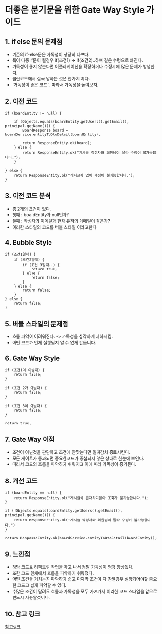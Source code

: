 # 더좋은 분기문을 위한 Gate Way Style 가이드

## 1. if else 문의 문제점
* 기존의 if-else문은 가독성이 상당히 나쁘다. 
* 특이 다중 if문이 될경우 if(조건1) -> if(조건2)..하며 깊은 수렁으로 빠진다.
* 가독성이 좋지 않는다면 어플리케이션을 확장하거나 수정시에 많은 문제가 발생한다.
* 클린코드에서 결국 말하는 것은 한가지 이다. 
* '가독성이 좋은 코드'.. 따라서 가독성을 높여보자.

## 2. 이전 코드
```
if (boardEntity != null) {

    if (Objects.equals(boardEntity.getUsers().getEmail(), principal.getName())) {
        BoardResponse board = boardService.entityToDtoDetail(boardEntity);

        return ResponseEntity.ok(board);
    } else {
        return ResponseEntity.ok("게시글 작성자와 회원님이 달라 수정이 불가능합니다.");
    }

} else {
    return ResponseEntity.ok("게시글이 없어 수정이 불가능합니다.");
}
```

## 3. 이전 코드 분석
* 총 2개의 조건이 있다.
* 첫째 : boardEntity가 null인가?
* 둘째 : 작성자의 이메일과 현재 유저의 이메일이 같은가?
* 이러한 스타일의 코드를 버블 스타일 이라고한다.

## 4. Bubble Style
```
if (조건1일때) {
    if (조건2일때) {
        if (조건 3일때..) {
            return true;
        } else {
            return false;
        }
    } else {
        return false;
    }
} else {
    return false;
}
```

## 5. 버블 스타일의 문제점
* 흐름 파악이 어려워진다. -> 가독성을 심각하게 저하시킴.
* 어떤 코드가 언제 실행될지 알 수 없게 만듭니다.

## 6. Gate Way Style
```
if (조건1이 아닐때) {
    return false;
}

if (조건 2가 아닐때) {
    return false;
}

if (조건 3이 아닐때) {
    return false;
}

return true;
```

## 7. Gate Way 이점
* 조건이 아닌것을 판단하고 조건에 안맞는다면 일찌감치 종료시킨다.
* 모든 게이트가 통과되면 중요한코드가 중첩되지 않은 상태로 한눈에 보인다.
* 따라서 코드의 흐름을 파악하기 쉬워지고 이에 따라 가독성이 증가된다.

## 8. 개선 코드
```
if (boardEntity == null) {
    return ResponseEntity.ok("게시글이 존재하지않아 조회가 불가능합니다.");
}

if (!Objects.equals(boardEntity.getUsers().getEmail(), principal.getName())) {
    return ResponseEntity.ok("게시글 작성자와 회원님이 달라 수정이 불가능합니다.");
}

return ResponseEntity.ok(boardService.entityToDtoDetail(boardEntity));
```

## 9. 느낀점
* 해당 코드로 리팩토링 작업을 하고 나서 정말 가독성이 엄청 향상됬다.
* 또한 코드 전체에서 흐름을 파악하기 쉬워졌다.
* 어떤 조건을 거치는지 파악하기 쉽고 마지막 조건이 다 참일경우 실행되어야할 중요한 코드고 쉽게 파악할 수 있다.
* 수많은 조건이 달려도 흐름과 가독성을 모두 가져가서 이러한 코드 스타일을 앞으로 반드시 사용할것이다.

## 10. 참고 링크
[참고링크](https://wpshout.com/unconditionally-refactoring-nested-statements-cleaner-code/)
